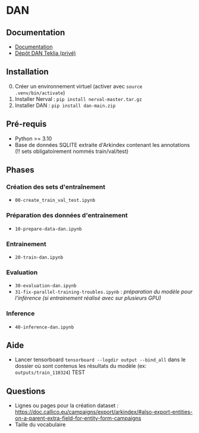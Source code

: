 # DAN

## Documentation
* [Documentation](https://atr.pages.teklia.com/dan/)
* [Dépôt DAN Teklia (privé)](https://gitlab.teklia.com/atr/dan)

## Installation
0. Créer un environnement virtuel (activer avec ```source .venv/bin/activate```)
1. Installer Nerval : ```pip install nerval-master.tar.gz```
2. Installer DAN : ```pip install dan-main.zip```

## Pré-requis
* Python >= 3.10
* Base de données SQLITE extraite d'Arkindex contenant les annotations (!! sets obligatoirement nommés train/val/test)

## Phases
### Création des sets d'entraînement
* ```00-create_train_val_test.ipynb```
### Préparation des données d'entrainement
* ```10-prepare-data-dan.ipynb```
### Entrainement
* ```20-train-dan.ipynb```
### Evaluation 
* ```30-evaluation-dan.ipynb```
* ```31-fix-parallel-training-troubles.ipynb``` : *préparation du modèle pour l'inférence (si entrainement réalisé avec sur plusieurs GPU)*
### Inference
* ```40-inference-dan.ipynb```

## Aide
* Lancer tensorboard ```tensorboard --logdir output --bind_all``` dans le dossier où sont contenus les résultats du modèle (ex: ```outputs/train_110324```)
TEST
## Questions
- Lignes ou pages pour la création dataset : https://doc.callico.eu/campaigns/export/arkindex/#also-export-entities-on-a-parent-extra-field-for-entity-form-campaigns
- Taille du vocabulaire 
